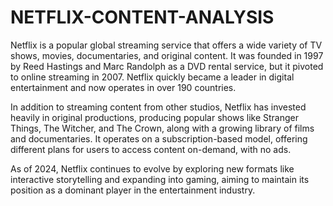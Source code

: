 # NETFLIX-CONTENT-ANALYSIS

Netflix is a popular global streaming service that offers a wide variety of TV shows, movies, documentaries, and original content. It was founded in 1997 by Reed Hastings and Marc Randolph as a DVD rental service, but it pivoted to online streaming in 2007. Netflix quickly became a leader in digital entertainment and now operates in over 190 countries.

In addition to streaming content from other studios, Netflix has invested heavily in original productions, producing popular shows like Stranger Things, The Witcher, and The Crown, along with a growing library of films and documentaries. It operates on a subscription-based model, offering different plans for users to access content on-demand, with no ads.

As of 2024, Netflix continues to evolve by exploring new formats like interactive storytelling and expanding into gaming, aiming to maintain its position as a dominant player in the entertainment industry.
